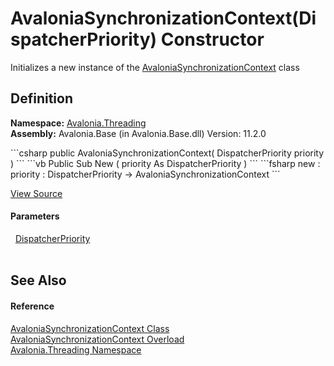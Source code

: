 # AvaloniaSynchronizationContext(DispatcherPriority) Constructor


Initializes a new instance of the <a href="T_Avalonia_Threading_AvaloniaSynchronizationContext">AvaloniaSynchronizationContext</a> class



## Definition
**Namespace:** <a href="N_Avalonia_Threading">Avalonia.Threading</a>  
**Assembly:** Avalonia.Base (in Avalonia.Base.dll) Version: 11.2.0

<Tabs groupId="api-code-preview">
<TabItem value="csharp" label="C#">
```csharp
public AvaloniaSynchronizationContext(
	DispatcherPriority priority
)
```
</TabItem>
<TabItem value="vb" label="VB">
```vb
Public Sub New ( 
	priority As DispatcherPriority
)
```
</TabItem>
<TabItem value="fsharp" label="F#">
```fsharp
new : 
        priority : DispatcherPriority -> AvaloniaSynchronizationContext
```
</TabItem>
</Tabs>



<a href="https://github.com/AvaloniaUI/Avalonia/tree/master/src/Avalonia.Base/Threading/AvaloniaSynchronizationContext.cs#L34" title="View the source code">View Source</a>



#### Parameters
<dl><dt>  <a href="T_Avalonia_Threading_DispatcherPriority">DispatcherPriority</a></dt><dd> </dd></dl>

## See Also


#### Reference
<a href="T_Avalonia_Threading_AvaloniaSynchronizationContext">AvaloniaSynchronizationContext Class</a>  
<a href="Overload_Avalonia_Threading_AvaloniaSynchronizationContext__ctor">AvaloniaSynchronizationContext Overload</a>  
<a href="N_Avalonia_Threading">Avalonia.Threading Namespace</a>  

